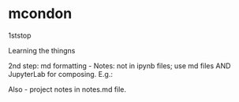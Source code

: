 # mcondon
1ststop

Learning the thingns

2nd step: md formatting - Notes: not in ipynb files; use md files AND JupyterLab for composing.  E.g.:

Also - project notes in notes.md file.
